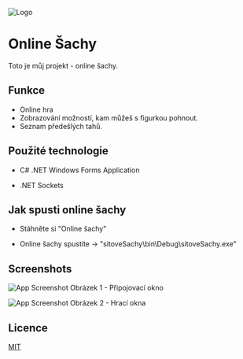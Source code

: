 
![Logo](https://img.tpx.cz/uploads/Logo1714562780.png)


# Online Šachy

Toto je můj projekt - online šachy.


## Funkce

- Online hra
- Zobrazování možností, kam můžeš s figurkou pohnout.
- Seznam předešlých tahů.


## Použité technologie

- C# .NET Windows Forms Application

- .NET Sockets

## Jak spusti online šachy

- Stáhněte si "Online šachy"

- Online šachy spustíte -> "sitoveSachy\bin\Debug\sitoveSachy.exe"


## Screenshots

![App Screenshot](https://img.tpx.cz/uploads/Sachy2.png)
Obrázek 1 - Připojovací okno

![App Screenshot](https://img.tpx.cz/uploads/Sachy.png)
Obrázek 2 - Hrací okna
## Licence

[MIT](https://choosealicense.com/licenses/mit/)

